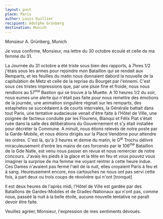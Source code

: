 ```yaml
---
layout: post
place: Paris
author: Louis Guillier
recipient: Adolphe Grünberg
destination: Munich
---
```


Monsieur A. Grünberg, Munich


Je vous confirme, Monsieur, ma lettre du 30 octobre écoulé et celle de ma femme
du 31.

La Journée du 31 octobre a été triste sous bien des rapports, à 7hres 1/2
j'étais sous les armes pour rejoindre mon Bataillon qui se rendait aux
Remparts, et les feuilles du matin nous donnaient dabord la nouvelle de la
capitulation de Metz et celle de la reprise du Bourget par l'ennemi. C'est sous
ces tristes impressions que, par une pluie fine et froide, nous nous rendions
au 57<sup>me</sup> Bastion qui se trouve à la Muette.
A 10 heures 1/2 du soir, nous eumes  une alerte qui n'était pas faite pour nous
remettre des émotions de la journée, une animation singulière régnait sur les
remparts, des estaphetes se succédaient à de courts intervales, la Générale
battait dans tout Paris,  une tentative audacieuse venait d'être faite
à l'Hôtel de Ville, une poignée de factieux conduite par les Flourens, Blanqui
et Félix Piat s'était ruée dans la salle des délibérations du Gouvernement et
s'y était installée pour décréter la Commune. A minuit, nous étions relevés de
notre poste par la Garde-Mobile, et nous étions dirigés sur la Place Vendôme
pour attendre les ordres. C'est là, qu'à 3 heures et demie du matin, le
G<sup>al</sup> Trochu délivré miraculeusement d'entre les mains de ces forcenés par le 106<sup>me</sup>
Bataillon de la Gde Natle, est venu nous passer en revue et nous remercier de
notre concours. J'avais les pieds à la glace et la tête en feu et vous pouvez
vous imaginer la surprise de ma femme me voyant rentrer à cette heure indue.
Ces Dames n'avaient pas fermé l'œil de la nuit, elles croyaient Paris à feu et
à sang. Heureusement encore, nos cartouches ne nous ont pas servi cette fois,
à part deux ou trois coups de révolvère qui n'ont [tronqué]

Il est deux heures de l'après midi, l'Hôtel de Ville est gardée par des
Bataillons de Gardes-Mobiles et de Grades-Nationaux qui n'ont pas, comme nous,
passéé la nuit à la belle étoile, aucune nouvelle tentative ne paraît devoir
être faite.


Veuillez agréer, Monsieur, l'expression de mes sentiments dévoués.
